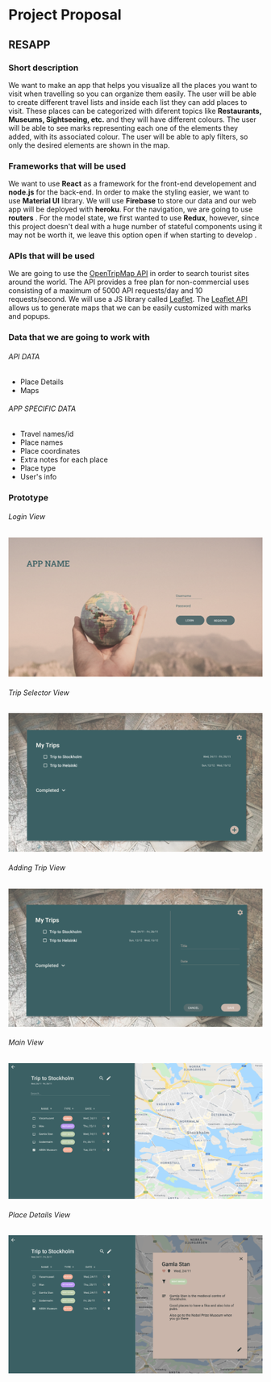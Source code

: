 # Project Proposal

## RESAPP

### Short description

We want to make an app that helps you visualize all the places you want to visit when travelling so you can organize them easily. The user will be able to create different travel lists and inside each list they can add places to visit. These places can be categorized with diferent topics like **Restaurants, Museums, Sightseeing, etc.** and they will have different colours. The user will be able to see marks representing each one of the elements they added, with its associated colour. The user will be able to aply filters, so only the desired elements are shown in the map. 

### Frameworks that will be used

We want to use **React** as a framework for the front-end developement and **node.js** for the back-end. In order to make the styling easier, we want to use **Material UI** library. We will use **Firebase** to store our data and our web app will be deployed with **heroku**. For the navigation, we are going to use **routers** . For the model state, we first wanted to use **Redux**, however, since this project doesn't deal with a huge number of stateful components using it may not be worth it, we leave this option open if when starting to develop . 

### APIs that will be used

We are going to use the [OpenTripMap API](https://opentripmap.io/product) in order to search tourist sites around the world. The API provides a free plan for non-commercial uses consisting of a maximum of 5000 API requests/day and 10 requests/second. We will use a JS library called [Leaflet](https://leafletjs.com/). The [Leaflet API](https://leafletjs.com/reference.html) allows us to generate maps that we can be easily customized with marks and popups.

### Data that we are going to work with 

###### API DATA
- Place Details
- Maps
###### APP SPECIFIC DATA

- Travel names/id
- Place names
- Place coordinates
- Extra notes for each place
- Place type
- User's info

### Prototype

###### Login View
![Login Image](./Proposal_imgs/LoginView.png)
###### Trip Selector View
![Trip Selector Image](./Proposal_imgs/Trip_Selection_View.png)
###### Adding Trip View
![Adding Image](./Proposal_imgs/Adding_Trip_View.png)
###### Main View
![Main View Image](./Proposal_imgs/MainView.png)
###### Place Details View
![Details Image](./Proposal_imgs/Place_Details_View.png)

